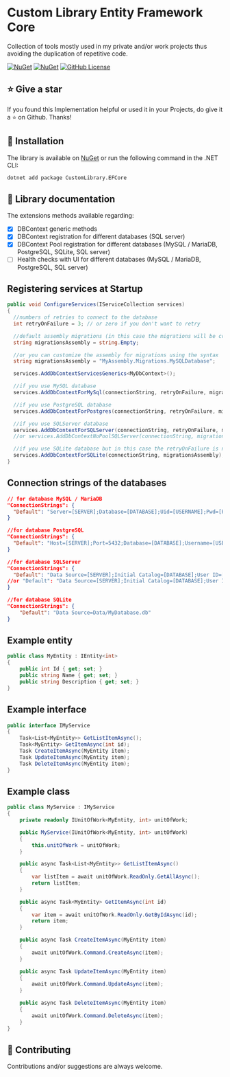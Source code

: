 # Custom Library Entity Framework Core
Collection of tools mostly used in my private and/or work projects thus avoiding the duplication of repetitive code.

[![NuGet](https://img.shields.io/nuget/v/CustomLibrary.EFCore.svg?style=for-the-badge)](https://www.nuget.org/packages/CustomLibrary.EFCore)
[![NuGet](https://img.shields.io/nuget/dt/CustomLibrary.EFCore.svg?style=for-the-badge)](https://www.nuget.org/packages/CustomLibrary.EFCore)
[![GitHub License](https://img.shields.io/github/license/AngeloDotNet/CustomLibrary.EFCore?style=for-the-badge)](https://github.com/AngeloDotNet/CustomLibrary.EFCore/blob/main/LICENSE)

## :star: Give a star
If you found this Implementation helpful or used it in your Projects, do give it a :star: on Github. Thanks!

## :dvd: Installation
The library is available on [NuGet](https://www.nuget.org/packages/CustomLibrary.EFCore) or run the following command in the .NET CLI:

```bash
dotnet add package CustomLibrary.EFCore
```

## :memo: Library documentation
The extensions methods available regarding:

- [x] DBContext generic methods<br>
- [x] DBContext registration for different databases (SQL server)
- [x] DBContext Pool registration for different databases (MySQL / MariaDB, PostgreSQL, SQLite, SQL server)
- [ ] Health checks with UI for different databases (MySQL / MariaDB, PostgreSQL, SQL server)

## Registering services at Startup
```csharp
public void ConfigureServices(IServiceCollection services)
{
  //numbers of retries to connect to the database
  int retryOnFailure = 3; // or zero if you don't want to retry

  //default assembly migrations (in this case the migrations will be created in the DbContext assembly)
  string migrationsAssembly = string.Empty;

  //or you can customize the assembly for migrations using the syntax
  string migrationsAssembly = "MyAssembly.Migrations.MySQLDatabase";

  services.AddDbContextServicesGenerics<MyDbContext>();

  //if you use MySQL database
  services.AddDbContextForMySql(connectionString, retryOnFailure, migrationsAssembly);

  //if you use PostgreSQL database
  services.AddDbContextForPostgres(connectionString, retryOnFailure, migrationsAssembly);

  //if you use SQLServer database
  services.AddDbContextForSQLServer(connectionString, retryOnFailure, migrationsAssembly);
  //or services.AddDbContextNoPoolSQLServer(connectionString, migrationsAssembly); //if you don't want to use the connection pool

  //if you use SQLite database but in this case the retryOnFailure is not necessary as SQLite is not subject to transient errors
  services.AddDbContextForSQLite(connectionString, migrationsAssembly);
}
```

## Connection strings of the databases
```json
// for database MySQL / MariaDB
"ConnectionStrings": {
  "Default": "Server=[SERVER];Database=[DATABASE];Uid=[USERNAME];Pwd=[PASSWORD];Port=3306"
}

//for database PostgreSQL
"ConnectionStrings": {
  "Default": "Host=[SERVER];Port=5432;Database=[DATABASE];Username=[USERNAME];Password=[PASSWORD]"
}

//for database SQLServer
"ConnectionStrings": {
  "Default": "Data Source=[SERVER];Initial Catalog=[DATABASE];User ID=[USERNAME];Password=[PASSWORD]"
//or "Default": "Data Source=[SERVER];Initial Catalog=[DATABASE];User ID=[USERNAME];Password=[PASSWORD];Encrypt=False"
}

//for database SQLite
"ConnectionStrings": {
    "Default": "Data Source=Data/MyDatabase.db"
}
```

## Example entity
```csharp
public class MyEntity : IEntity<int>
{
    public int Id { get; set; }
    public string Name { get; set; }
    public string Description { get; set; }
}
```

## Example interface
```csharp
public interface IMyService
{
    Task<List<MyEntity>> GetListItemAsync();
    Task<MyEntity> GetItemAsync(int id);
    Task CreateItemAsync(MyEntity item);
    Task UpdateItemAsync(MyEntity item);
    Task DeleteItemAsync(MyEntity item);
}
```

## Example class
```csharp
public class MyService : IMyService
{
    private readonly IUnitOfWork<MyEntity, int> unitOfWork;

    public MyService(IUnitOfWork<MyEntity, int> unitOfWork)
    {
        this.unitOfWork = unitOfWork;
    }

    public async Task<List<MyEntity>> GetListItemAsync()
    {
        var listItem = await unitOfWork.ReadOnly.GetAllAsync();
        return listItem;
    }

    public async Task<MyEntity> GetItemAsync(int id)
    {
        var item = await unitOfWork.ReadOnly.GetByIdAsync(id);
        return item;
    }

    public async Task CreateItemAsync(MyEntity item)
    {
        await unitOfWork.Command.CreateAsync(item);
    }

    public async Task UpdateItemAsync(MyEntity item)
    {
        await unitOfWork.Command.UpdateAsync(item);
    }

    public async Task DeleteItemAsync(MyEntity item)
    {
        await unitOfWork.Command.DeleteAsync(item);
    }
}
```

## :muscle: Contributing

Contributions and/or suggestions are always welcome.
